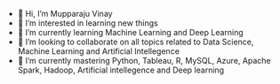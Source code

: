 - 👋 Hi, I’m Mupparaju Vinay
- 👀 I’m interested in learning new things
- 🌱 I’m currently learning Machine Learning and Deep Learning
- 💞 I’m looking to collaborate on all topics related to Data Science, Machine Learning and Artificial Intellegence
- 🌱 I’m currently mastering Python, Tableau, R, MySQL, Azure, Apache Spark, Hadoop, Artificial intellegence and Deep learning

<!---
MupparajuVinay20/MupparajuVinay20 is a ✨ special ✨ repository because its `README.md` (this file) appears on your GitHub profile.
You can click the Preview link to take a look at your changes.
--->

